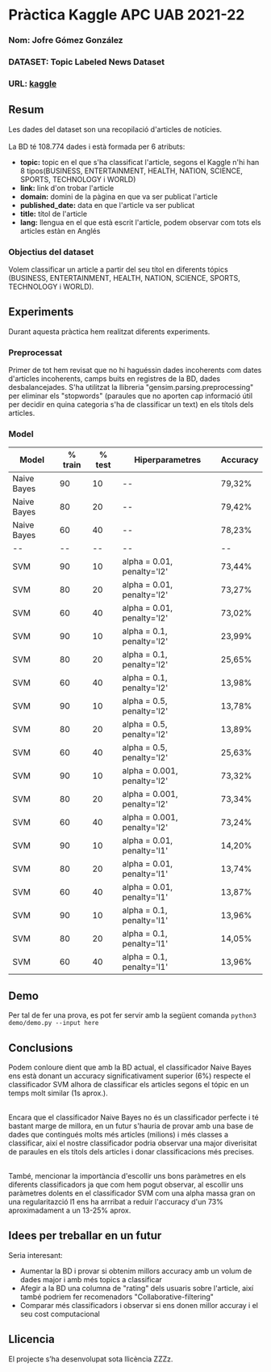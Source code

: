# Pràctica Kaggle APC UAB 2021-22
### Nom: Jofre Gómez González
### DATASET: Topic Labeled News Dataset
### URL: [kaggle](https://www.kaggle.com/kotartemiy/topic-labeled-news-dataset)
## Resum
Les dades del dataset son una recopilació d'articles de notícies.<br><br>
La BD té 108.774 dades i està formada per 6 atributs:
* **topic:** topic en el que s'ha classificat l'article, segons el Kaggle n'hi han 8 tipos(BUSINESS, ENTERTAINMENT, HEALTH, NATION, SCIENCE, SPORTS, TECHNOLOGY i WORLD)
* **link:** link d'on trobar l'article
* **domain:** domini de la pàgina en que va ser publicat l'article
* **published_date:** data en que l'article va ser publicat
* **title:** títol de l'article
* **lang:** llengua en el que està escrit l'article, podem observar com tots els articles estàn en Anglés

### Objectius del dataset
Volem classificar un article a partir del seu títol en diferents tópics (BUSINESS, ENTERTAINMENT, HEALTH, NATION, SCIENCE, SPORTS, TECHNOLOGY i WORLD).
## Experiments
Durant aquesta pràctica hem realitzat diferents experiments.
### Preprocessat
Primer de tot hem revisat que no hi haguéssin dades incoherents com dates d'articles incoherents, camps buits en registres de la BD, dades desbalancejades. S'ha utilitzat la llibreria "gensim.parsing.preprocessing" per eliminar els "stopwords" (paraules que no aporten cap informació útil per decidir en quina categoria s'ha de classificar un text) en els títols dels articles.
### Model
| Model | % train | % test | Hiperparametres | Accuracy |
| -- | -- | -- | -- | -- |
| Naive Bayes | 90 | 10  | -- | 79,32% |
| Naive Bayes | 80 | 20  | -- | 79,42% |
| Naive Bayes | 60 | 40  | -- | 78,23% |
| -- | -- | -- | -- | -- |
| SVM | 90 | 10 | alpha = 0.01, penalty='l2' | 73,44% |
| SVM | 80 | 20 | alpha = 0.01, penalty='l2' | 73,27% |
| SVM | 60 | 40 | alpha = 0.01, penalty='l2' | 73,02% |
| SVM | 90 | 10 | alpha = 0.1, penalty='l2' | 23,99% |
| SVM | 80 | 20 | alpha = 0.1, penalty='l2' | 25,65% |
| SVM | 60 | 40 | alpha = 0.1, penalty='l2' | 13,98% |
| SVM | 90 | 10 | alpha = 0.5, penalty='l2' | 13,78% |
| SVM | 80 | 20 | alpha = 0.5, penalty='l2' | 13,89% |
| SVM | 60 | 40 | alpha = 0.5, penalty='l2' | 25,63% |
| SVM | 90 | 10 | alpha = 0.001, penalty='l2' | 73,32% |
| SVM | 80 | 20 | alpha = 0.001, penalty='l2' | 73,34% |
| SVM | 60 | 40 | alpha = 0.001, penalty='l2' | 73,24% |
| SVM | 90 | 10 | alpha = 0.01, penalty='l1' | 14,20% |
| SVM | 80 | 20 | alpha = 0.01, penalty='l1' | 13,74% |
| SVM | 60 | 40 | alpha = 0.01, penalty='l1' | 13,87% |
| SVM | 90 | 10 | alpha = 0.1, penalty='l1' | 13,96% |
| SVM | 80 | 20 | alpha = 0.1, penalty='l1' | 14,05% |
| SVM | 60 | 40 | alpha = 0.1, penalty='l1' | 13,96% |


## Demo
Per tal de fer una prova, es pot fer servir amb la següent comanda
``` python3 demo/demo.py --input here ```
## Conclusions
Podem conloure dient que amb la BD actual, el classificador Naive Bayes ens està donant un accuracy significativament superior (6%) respecte el classificador SVM alhora de classificar els articles segons el tópic en un temps molt similar (1s aprox.).<br><br>

Encara que el classificador Naive Bayes no és un classificador perfecte i té bastant marge de millora, en un futur s'hauria de provar amb una base de dades que contingués molts més articles (milions) i més classes a classificar, així el nostre classificador podria observar una major diverisitat de paraules en els títols dels articles i donar classificacions més precises.<br><br>

També, mencionar la importància d'escollir uns bons paràmetres en els diferents classificadors ja que com hem pogut observar, al escollir uns paràmetres dolents en el classificador SVM com una alpha massa gran on una regularitazció l1 ens ha arrribat a reduir l'accuracy d'un 73% aproximadament a un 13-25% aprox.
## Idees per treballar en un futur
Seria interesant:
* Aumentar la BD i provar si obtenim millors accuracy amb un volum de dades major i amb més topics a classificar
* Afegir a la BD una columna de "rating" dels usuaris sobre l'article, així també podriem fer recomenadors "Collaborative-filtering"
* Comparar més classificadors i observar si ens donen millor accuray i el seu cost computacional
## Llicencia
El projecte s’ha desenvolupat sota llicència ZZZz.
